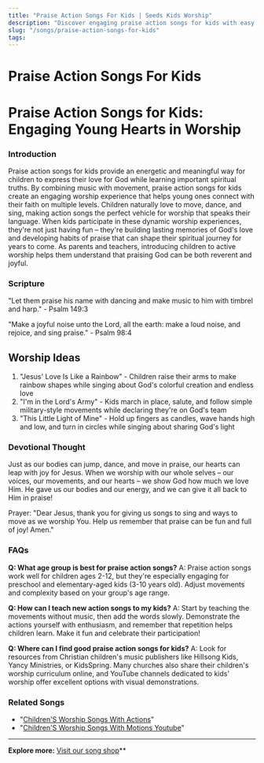 ```yaml
---
title: "Praise Action Songs For Kids | Seeds Kids Worship"
description: "Discover engaging praise action songs for kids with easy motions and biblical lessons. Perfect for children's worship, Sunday school, and family devotions."
slug: "/songs/praise-action-songs-for-kids"
tags:
---
```


# Praise Action Songs For Kids

# Praise Action Songs for Kids: Engaging Young Hearts in Worship

### Introduction
Praise action songs for kids provide an energetic and meaningful way for children to express their love for God while learning important spiritual truths. By combining music with movement, praise action songs for kids create an engaging worship experience that helps young ones connect with their faith on multiple levels. Children naturally love to move, dance, and sing, making action songs the perfect vehicle for worship that speaks their language. When kids participate in these dynamic worship experiences, they're not just having fun – they're building lasting memories of God's love and developing habits of praise that can shape their spiritual journey for years to come. As parents and teachers, introducing children to active worship helps them understand that praising God can be both reverent and joyful.

### Scripture
"Let them praise his name with dancing and make music to him with timbrel and harp." - Psalm 149:3

"Make a joyful noise unto the Lord, all the earth: make a loud noise, and rejoice, and sing praise." - Psalm 98:4

## Worship Ideas
1. "Jesus' Love Is Like a Rainbow" - Children raise their arms to make rainbow shapes while singing about God's colorful creation and endless love
2. "I'm in the Lord's Army" - Kids march in place, salute, and follow simple military-style movements while declaring they're on God's team
3. "This Little Light of Mine" - Hold up fingers as candles, wave hands high and low, and turn in circles while singing about sharing God's light

### Devotional Thought
Just as our bodies can jump, dance, and move in praise, our hearts can leap with joy for Jesus. When we worship with our whole selves – our voices, our movements, and our hearts – we show God how much we love Him. He gave us our bodies and our energy, and we can give it all back to Him in praise!

Prayer: "Dear Jesus, thank you for giving us songs to sing and ways to move as we worship You. Help us remember that praise can be fun and full of joy! Amen."

### FAQs

**Q: What age group is best for praise action songs?**
A: Praise action songs work well for children ages 2-12, but they're especially engaging for preschool and elementary-aged kids (3-10 years old). Adjust movements and complexity based on your group's age range.

**Q: How can I teach new action songs to my kids?**
A: Start by teaching the movements without music, then add the words slowly. Demonstrate the actions yourself with enthusiasm, and remember that repetition helps children learn. Make it fun and celebrate their participation!

**Q: Where can I find good praise action songs for kids?**
A: Look for resources from Christian children's music publishers like Hillsong Kids, Yancy Ministries, or KidsSpring. Many churches also share their children's worship curriculum online, and YouTube channels dedicated to kids' worship offer excellent options with visual demonstrations.

### Related Songs

- "[Children'S Worship Songs With Actions](/songs/children-s-worship-songs-with-actions/)"
- "[Children'S Worship Songs With Motions Youtube](/songs/children-s-worship-songs-with-motions-youtube/)"

---

**Explore more:** [Visit our song shop](https://seedskidsworship.com/shop)**

<!-- Schema Markup -->
<script type="application/ld+json">
{
  "@context": "https://schema.org",
  "@type": "MusicRecording",
  "name": "Praise Action Songs For Kids",
  "byArtist": {
    "@type": "MusicGroup",
    "name": "Seeds Kids Worship"
  },
  "isFamilyFriendly": true,
  "url": "https://seedskidsworship.com/songs/praise-action-songs-for-kids/"
}
</script>